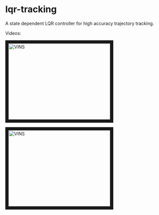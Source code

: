 # lqr-tracking
A state dependent LQR controller for high accuracy trajectory tracking.

Videos:

<a href="https://www.youtube.com/watch?v=phKAAQSkkjc" target="_blank"><img src="http://i3.ytimg.com/vi/phKAAQSkkjc/maxresdefault.jpg" 
alt="VINS" width="320" height="240" border="10" /></a>

<a href="https://www.youtube.com/watch?v=Arlwatxqgfo" target="_blank"><img src="http://i3.ytimg.com/vi/Arlwatxqgfo/maxresdefault.jpg" 
alt="VINS" width="320" height="240" border="10" /></a>

